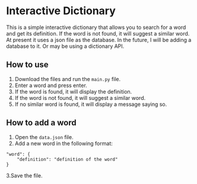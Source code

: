 # Interactive Dictionary

This is a simple interactive dictionary that allows you to search for a word and get its definition. If the word is not found, it will suggest a similar word. At present it uses a json file as the database. In the future, I will be adding a database to it. Or may be using a dictionary API.

## How to use

1. Download the files and run the `main.py` file.
2. Enter a word and press enter.
3. If the word is found, it will display the definition.
4. If the word is not found, it will suggest a similar word.
5. If no similar word is found, it will display a message saying so.

## How to add a word

1. Open the `data.json` file.
2. Add a new word in the following format:

```
"word": {
    "definition": "definition of the word"
}
```

3.Save the file.
